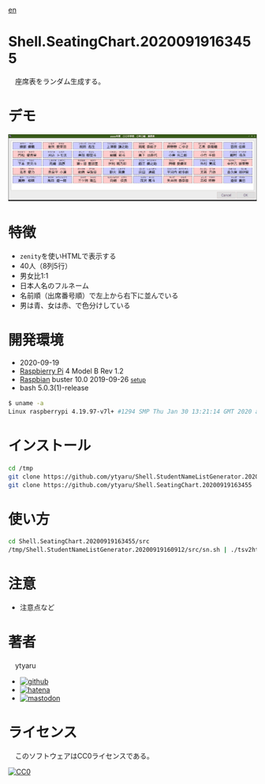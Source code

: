 [en](./README.md)

# Shell.SeatingChart.20200919163455

　座席表をランダム生成する。

# デモ

![demo](https://github.com/ytyaru/Shell.SeatingChart.20200919163455/blob/master/demo/demo.png?raw=true)

# 特徴

* `zenity`を使いHTMLで表示する
* 40人（8列5行）
* 男女比1:1
* 日本人名のフルネーム
* 名前順（出席番号順）で左上から右下に並んでいる
* 男は青、女は赤、で色分けしている

# 開発環境

* <time datetime="2020-09-19T16:34:52+0900">2020-09-19</time>
* [Raspbierry Pi](https://ja.wikipedia.org/wiki/Raspberry_Pi) 4 Model B Rev 1.2
* [Raspbian](https://ja.wikipedia.org/wiki/Raspbian) buster 10.0 2019-09-26 <small>[setup](http://ytyaru.hatenablog.com/entry/2019/12/25/222222)</small>
* bash 5.0.3(1)-release

```sh
$ uname -a
Linux raspberrypi 4.19.97-v7l+ #1294 SMP Thu Jan 30 13:21:14 GMT 2020 armv7l GNU/Linux
```

# インストール

```sh
cd /tmp
git clone https://github.com/ytyaru/Shell.StudentNameListGenerator.20200919160912
git clone https://github.com/ytyaru/Shell.SeatingChart.20200919163455
```

# 使い方

```sh
cd Shell.SeatingChart.20200919163455/src
/tmp/Shell.StudentNameListGenerator.20200919160912/src/sn.sh | ./tsv2html.sh
```

# 注意

* 注意点など

# 著者

　ytyaru

* [![github](http://www.google.com/s2/favicons?domain=github.com)](https://github.com/ytyaru "github")
* [![hatena](http://www.google.com/s2/favicons?domain=www.hatena.ne.jp)](http://ytyaru.hatenablog.com/ytyaru "hatena")
* [![mastodon](http://www.google.com/s2/favicons?domain=mstdn.jp)](https://mstdn.jp/web/accounts/233143 "mastdon")

# ライセンス

　このソフトウェアはCC0ライセンスである。

[![CC0](http://i.creativecommons.org/p/zero/1.0/88x31.png "CC0")](http://creativecommons.org/publicdomain/zero/1.0/deed.ja)

